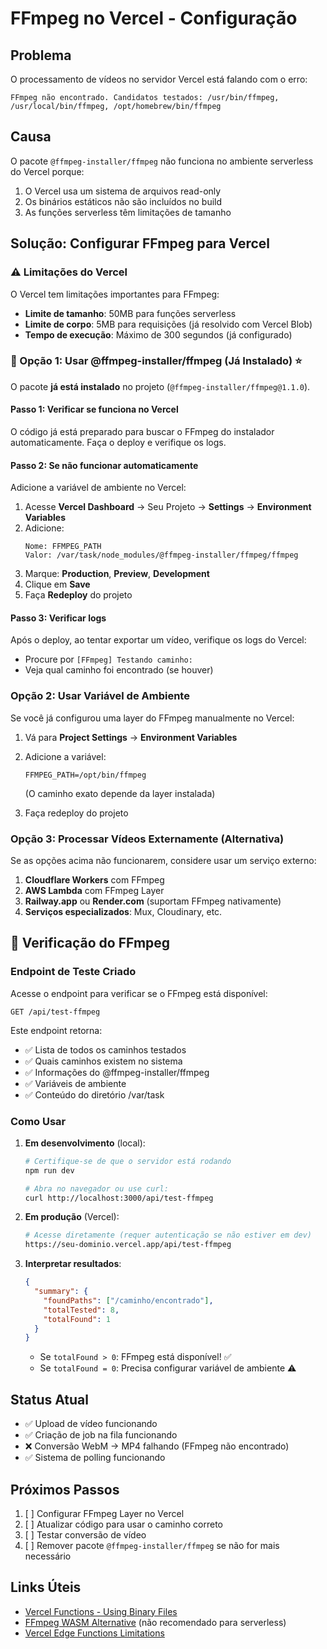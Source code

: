 # FFmpeg no Vercel - Configuração

## Problema

O processamento de vídeos no servidor Vercel está falando com o erro:
```
FFmpeg não encontrado. Candidatos testados: /usr/bin/ffmpeg, /usr/local/bin/ffmpeg, /opt/homebrew/bin/ffmpeg
```

## Causa

O pacote `@ffmpeg-installer/ffmpeg` não funciona no ambiente serverless do Vercel porque:
1. O Vercel usa um sistema de arquivos read-only
2. Os binários estáticos não são incluídos no build
3. As funções serverless têm limitações de tamanho

## Solução: Configurar FFmpeg para Vercel

### ⚠️ Limitações do Vercel

O Vercel tem limitações importantes para FFmpeg:
- **Limite de tamanho**: 50MB para funções serverless
- **Limite de corpo**: 5MB para requisições (já resolvido com Vercel Blob)
- **Tempo de execução**: Máximo de 300 segundos (já configurado)

### 🎯 Opção 1: Usar @ffmpeg-installer/ffmpeg (Já Instalado) ⭐

O pacote **já está instalado** no projeto (`@ffmpeg-installer/ffmpeg@1.1.0`).

#### Passo 1: Verificar se funciona no Vercel

O código já está preparado para buscar o FFmpeg do instalador automaticamente. Faça o deploy e verifique os logs.

#### Passo 2: Se não funcionar automaticamente

Adicione a variável de ambiente no Vercel:

1. Acesse **Vercel Dashboard** → Seu Projeto → **Settings** → **Environment Variables**
2. Adicione:
   ```
   Nome: FFMPEG_PATH
   Valor: /var/task/node_modules/@ffmpeg-installer/ffmpeg/ffmpeg
   ```
3. Marque: **Production**, **Preview**, **Development**
4. Clique em **Save**
5. Faça **Redeploy** do projeto

#### Passo 3: Verificar logs

Após o deploy, ao tentar exportar um vídeo, verifique os logs do Vercel:
- Procure por `[FFmpeg] Testando caminho:`
- Veja qual caminho foi encontrado (se houver)

### Opção 2: Usar Variável de Ambiente

Se você já configurou uma layer do FFmpeg manualmente no Vercel:

1. Vá para **Project Settings** → **Environment Variables**
2. Adicione a variável:
   ```
   FFMPEG_PATH=/opt/bin/ffmpeg
   ```
   (O caminho exato depende da layer instalada)

3. Faça redeploy do projeto

### Opção 3: Processar Vídeos Externamente (Alternativa)

Se as opções acima não funcionarem, considere usar um serviço externo:

1. **Cloudflare Workers** com FFmpeg
2. **AWS Lambda** com FFmpeg Layer
3. **Railway.app** ou **Render.com** (suportam FFmpeg nativamente)
4. **Serviços especializados**: Mux, Cloudinary, etc.

## 🧪 Verificação do FFmpeg

### Endpoint de Teste Criado

Acesse o endpoint para verificar se o FFmpeg está disponível:

```
GET /api/test-ffmpeg
```

Este endpoint retorna:
- ✅ Lista de todos os caminhos testados
- ✅ Quais caminhos existem no sistema
- ✅ Informações do @ffmpeg-installer/ffmpeg
- ✅ Variáveis de ambiente
- ✅ Conteúdo do diretório /var/task

### Como Usar

1. **Em desenvolvimento** (local):
   ```bash
   # Certifique-se de que o servidor está rodando
   npm run dev

   # Abra no navegador ou use curl:
   curl http://localhost:3000/api/test-ffmpeg
   ```

2. **Em produção** (Vercel):
   ```bash
   # Acesse diretamente (requer autenticação se não estiver em dev)
   https://seu-dominio.vercel.app/api/test-ffmpeg
   ```

3. **Interpretar resultados**:
   ```json
   {
     "summary": {
       "foundPaths": ["/caminho/encontrado"],
       "totalTested": 8,
       "totalFound": 1
     }
   }
   ```

   - Se `totalFound > 0`: FFmpeg está disponível! ✅
   - Se `totalFound = 0`: Precisa configurar variável de ambiente ⚠️

## Status Atual

- ✅ Upload de vídeo funcionando
- ✅ Criação de job na fila funcionando
- ❌ Conversão WebM → MP4 falhando (FFmpeg não encontrado)
- ✅ Sistema de polling funcionando

## Próximos Passos

1. [ ] Configurar FFmpeg Layer no Vercel
2. [ ] Atualizar código para usar o caminho correto
3. [ ] Testar conversão de vídeo
4. [ ] Remover pacote `@ffmpeg-installer/ffmpeg` se não for mais necessário

## Links Úteis

- [Vercel Functions - Using Binary Files](https://vercel.com/docs/functions/runtimes#binary-files)
- [FFmpeg WASM Alternative](https://github.com/ffmpegwasm/ffmpeg.wasm) (não recomendado para serverless)
- [Vercel Edge Functions Limitations](https://vercel.com/docs/functions/edge-functions/limitations)
